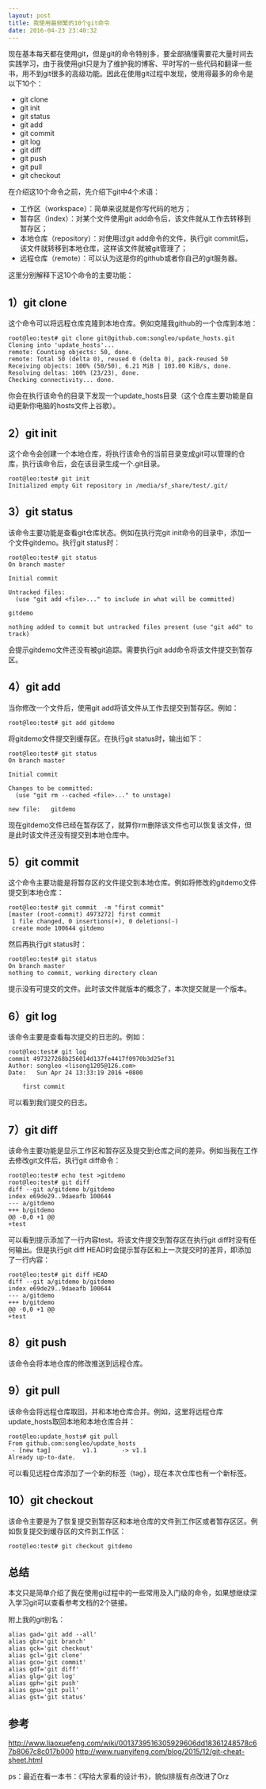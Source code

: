```yaml
---
layout: post
title: 我使用最频繁的10个git命令
date: 2016-04-23 23:40:32
---
```


现在基本每天都在使用git，但是git的命令特别多，要全部搞懂需要花大量时间去实践学习，由于我使用git只是为了维护我的博客、平时写的一些代码和翻译一些书，用不到git很多的高级功能。因此在使用git过程中发现，使用得最多的命令是以下10个：

- git clone
- git init
- git status
- git add
- git commit
- git log
- git diff
- git push
- git pull
- git checkout

在介绍这10个命令之前，先介绍下git中4个术语：

- 工作区（workspace）：简单来说就是你写代码的地方；
- 暂存区（index）：对某个文件使用git add命令后，该文件就从工作去转移到暂存区；
- 本地仓库（repository）：对使用过git add命令的文件，执行git commit后，该文件就转移到本地仓库，这样该文件就被git管理了；
- 远程仓库（remote）：可以认为这是你的github或者你自己的git服务器。

这里分别解释下这10个命令的主要功能：

## 1）git clone

这个命令可以将远程仓库克隆到本地仓库。例如克隆我github的一个仓库到本地：

    root@leo:test# git clone git@github.com:songleo/update_hosts.git
    Cloning into 'update_hosts'...
    remote: Counting objects: 50, done.
    remote: Total 50 (delta 0), reused 0 (delta 0), pack-reused 50
    Receiving objects: 100% (50/50), 6.21 MiB | 103.00 KiB/s, done.
    Resolving deltas: 100% (23/23), done.
    Checking connectivity... done.

你会在执行该命令的目录下发现一个update_hosts目录（这个仓库主要功能是自动更新你电脑的hosts文件上谷歌）。

## 2）git init

这个命令会创建一个本地仓库，将执行该命令的当前目录变成git可以管理的仓库，执行该命令后，会在该目录生成一个.git目录。

    root@leo:test# git init
    Initialized empty Git repository in /media/sf_share/test/.git/

## 3）git status

该命令主要功能是查看git仓库状态。例如在执行完git init命令的目录中，添加一个文件gitdemo。执行git status时：

    root@leo:test# git status
    On branch master

    Initial commit

    Untracked files:
      (use "git add <file>..." to include in what will be committed)

    gitdemo

    nothing added to commit but untracked files present (use "git add" to track)

会提示gitdemo文件还没有被git追踪。需要执行git add命令将该文件提交到暂存区。

## 4）git add

当你修改一个文件后，使用git add将该文件从工作去提交到暂存区。例如：

    root@leo:test# git add gitdemo

将gitdemo文件提交到缓存区。在执行git status时，输出如下：

    root@leo:test# git status
    On branch master

    Initial commit

    Changes to be committed:
      (use "git rm --cached <file>..." to unstage)

    new file:   gitdemo

现在gitdemo文件已经在暂存区了，就算你rm删除该文件也可以恢复该文件，但是此时该文件还没有提交到本地仓库中。

## 5）git commit

这个命令主要功能是将暂存区的文件提交到本地仓库。例如将修改的gitdemo文件提交到本地仓库：

    root@leo:test# git commit  -m "first commit"
    [master (root-commit) 4973272] first commit
     1 file changed, 0 insertions(+), 0 deletions(-)
     create mode 100644 gitdemo

然后再执行git status时：

    root@leo:test# git status
    On branch master
    nothing to commit, working directory clean

提示没有可提交的文件。此时该文件就版本的概念了，本次提交就是一个版本。

## 6）git log

该命令主要是查看每次提交的日志的。例如：

    root@leo:test# git log
    commit 497327268b256014d137fe4417f0970b3d25ef31
    Author: songleo <lisong1205@126.com>
    Date:   Sun Apr 24 13:33:19 2016 +0800

        first commit

可以看到我们提交的日志。

## 7）git diff

该命令主要功能是显示工作区和暂存区及提交到仓库之间的差异。例如当我在工作去修改git文件后，执行git diff命令：

    root@leo:test# echo test >gitdemo
    root@leo:test# git diff
    diff --git a/gitdemo b/gitdemo
    index e69de29..9daeafb 100644
    --- a/gitdemo
    +++ b/gitdemo
    @@ -0,0 +1 @@
    +test

可以看到提示添加了一行内容test。将该文件提交到暂存区在执行git diff时没有任何输出。但是执行git diff HEAD时会提示暂存区和上一次提交时的差异，即添加了一行内容：

    root@leo:test# git diff HEAD
    diff --git a/gitdemo b/gitdemo
    index e69de29..9daeafb 100644
    --- a/gitdemo
    +++ b/gitdemo
    @@ -0,0 +1 @@
    +test

## 8）git push

该命令会将本地仓库的修改推送到远程仓库。

## 9）git pull

该命令会将远程仓库取回，并和本地仓库合并。例如，这里将远程仓库update_hosts取回本地和本地仓库合并：

    root@leo:update_hosts# git pull
    From github.com:songleo/update_hosts
     - [new tag]         v1.1       -> v1.1
    Already up-to-date.

可以看见远程仓库添加了一个新的标签（tag），现在本次仓库也有一个新标签。

## 10）git checkout

该命令主要是为了恢复提交到暂存区和本地仓库的文件到工作区或者暂存区区。例如恢复提交到缓存区的文件到工作区：

    root@leo:test# git checkout gitdemo

## 总结

本文只是简单介绍了我在使用gi过程中的一些常用及入门级的命令，如果想继续深入学习git可以查看参考文档的2个链接。

附上我的git别名：

    alias gad='git add --all'
    alias gbr='git branch'
    alias gck='git checkout'
    alias gcl='git clone'
    alias gco='git commit'
    alias gdf='git diff'
    alias glg='git log'
    alias gph='git push'
    alias gpu='git pull'
    alias gst='git status'

## 参考

http://www.liaoxuefeng.com/wiki/0013739516305929606dd18361248578c67b8067c8c017b000
http://www.ruanyifeng.com/blog/2015/12/git-cheat-sheet.html

ps：最近在看一本书：《写给大家看的设计书》，貌似排版有点改进了Orz
